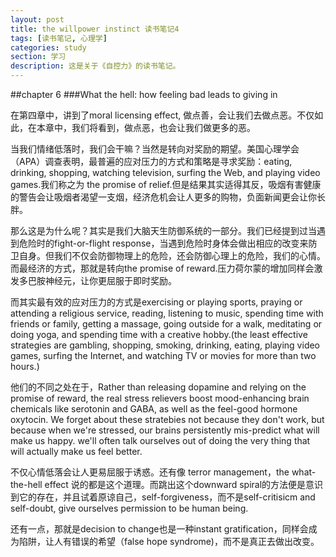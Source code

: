```yaml
---
layout: post
title: the willpower instinct 读书笔记4
tags: [读书笔记, 心理学]
categories: study
section: 学习
description: 这是关于《自控力》的读书笔记。
---
```

##chapter 6
###What the hell: how feeling bad leads to giving in

在第四章中，讲到了moral licensing effect, 做点善，会让我们去做点恶。不仅如此，在本章中，我们将看到，做点恶，也会让我们做更多的恶。

当我们情绪低落时，我们会干嘛？当然是转向对奖励的期望。美国心理学会（APA）调查表明，最普遍的应对压力的方式和策略是寻求奖励：eating, drinking, shopping, watching television, surfing the Web, and playing video games.我们称之为 the promise of relief.但是结果其实适得其反，吸烟有害健康的警告会让吸烟者渴望一支烟，经济危机会让人更多的购物，负面新闻更会让你长胖。

那么这是为什么呢？其实是我们大脑天生防御系统的一部分。我们已经提到过当遇到危险时的fight-or-flight response，当遇到危险时身体会做出相应的改变来防卫自身。但我们不仅会防御物理上的危险，还会防御心理上的危险，我们的心情。而最经济的方式，那就是转向the promise of reward.压力荷尔蒙的增加同样会激发多巴胺神经元，让你更屈服于即时奖励。

而其实最有效的应对压力的方式是exercising or playing sports, praying or attending a religious service, reading, listening to music, spending time with friends or family, getting a massage, going outside for a walk, meditating or doing yoga, and spending time with a creative hobby.(the least effective strategies are gambling, shopping, smoking, drinking, eating, playing video games, surfing the Internet, and watching TV or movies for more than two hours.)

他们的不同之处在于，Rather than releasing dopamine and relying on the promise of reward, the real stress relievers boost mood-enhancing brain chemicals like serotonin and GABA, as well as the feel-good hormone oxytocin. We forget about these stratebies not because they don't work, but because when we're stressed, our brains persistently mis-predict what will make us happy. we'll often talk ourselves out of doing the very thing that will actually make us feel better.

不仅心情低落会让人更易屈服于诱惑。还有像 terror management，the what-the-hell effect 说的都是这个道理。而跳出这个downward spiral的方法便是意识到它的存在，并且试着原谅自己，self-forgiveness，而不是self-critisicm and self-doubt, give ourselves permission to be human being. 

还有一点，那就是decision to change也是一种instant gratification，同样会成为陷阱，让人有错误的希望（false hope syndrome)，而不是真正去做出改变。